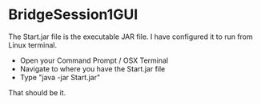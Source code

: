 # BridgeSession1GUI

The Start.jar file is the executable JAR file. I have configured it to run from Linux terminal. 


 - Open your Command Prompt / OSX Terminal
 - Navigate to where you have the Start.jar file
 - Type "java -jar Start.jar"
 
That should be it.
